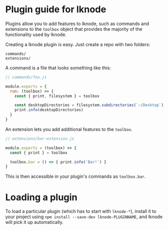 # Plugin guide for lknode

Plugins allow you to add features to lknode, such as commands and
extensions to the `toolbox` object that provides the majority of the functionality
used by lknode.

Creating a lknode plugin is easy. Just create a repo with two folders:

```
commands/
extensions/
```

A command is a file that looks something like this:

```js
// commands/foo.js

module.exports = {
  run: (toolbox) => {
    const { print, filesystem } = toolbox

    const desktopDirectories = filesystem.subdirectories(`~/Desktop`)
    print.info(desktopDirectories)
  }
}
```

An extension lets you add additional features to the `toolbox`.

```js
// extensions/bar-extension.js

module.exports = (toolbox) => {
  const { print } = toolbox

  toolbox.bar = () => { print.info('Bar!') }
}
```

This is then accessible in your plugin's commands as `toolbox.bar`.

# Loading a plugin

To load a particular plugin (which has to start with `lknode-*`),
install it to your project using `npm install --save-dev lknode-PLUGINNAME`,
and lknode will pick it up automatically.
